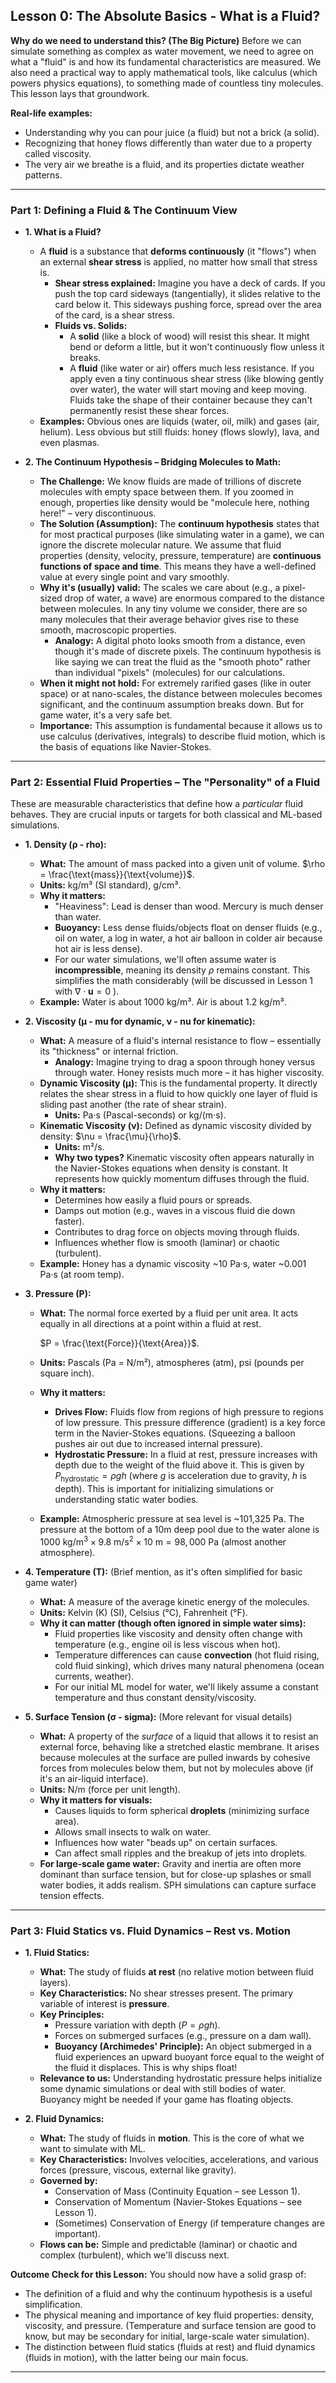 ## Lesson 0: The Absolute Basics - What is a Fluid?

**Why do we need to understand this? (The Big Picture)**
Before we can simulate something as complex as water movement, we need to agree on what a "fluid" is and how its fundamental characteristics are measured. We also need a practical way to apply mathematical tools, like calculus (which powers physics equations), to something made of countless tiny molecules. This lesson lays that groundwork.

**Real-life examples:**
*   Understanding why you can pour juice (a fluid) but not a brick (a solid).
*   Recognizing that honey flows differently than water due to a property called viscosity.
*   The very air we breathe is a fluid, and its properties dictate weather patterns.

---

### Part 1: Defining a Fluid & The Continuum View

*   **1. What is a Fluid?**
    *   A **fluid** is a substance that **deforms continuously** (it "flows") when an external **shear stress** is applied, no matter how small that stress is.
        *   **Shear stress explained:** Imagine you have a deck of cards. If you push the top card sideways (tangentially), it slides relative to the card below it. This sideways pushing force, spread over the area of the card, is a shear stress.
        *   **Fluids vs. Solids:**
            *   A **solid** (like a block of wood) will resist this shear. It might bend or deform a little, but it won't continuously flow unless it breaks.
            *   A **fluid** (like water or air) offers much less resistance. If you apply even a tiny continuous shear stress (like blowing gently over water), the water will start moving and keep moving. Fluids take the shape of their container because they can't permanently resist these shear forces.
    *   **Examples:** Obvious ones are liquids (water, oil, milk) and gases (air, helium). Less obvious but still fluids: honey (flows slowly), lava, and even plasmas.

*   **2. The Continuum Hypothesis – Bridging Molecules to Math:**
    *   **The Challenge:** We know fluids are made of trillions of discrete molecules with empty space between them. If you zoomed in enough, properties like density would be "molecule here, nothing here!" – very discontinuous.
    *   **The Solution (Assumption):** The **continuum hypothesis** states that for most practical purposes (like simulating water in a game), we can ignore the discrete molecular nature. We assume that fluid properties (density, velocity, pressure, temperature) are **continuous functions of space and time**. This means they have a well-defined value at every single point and vary smoothly.
    *   **Why it's (usually) valid:** The scales we care about (e.g., a pixel-sized drop of water, a wave) are enormous compared to the distance between molecules. In any tiny volume we consider, there are so many molecules that their average behavior gives rise to these smooth, macroscopic properties.
        *   **Analogy:** A digital photo looks smooth from a distance, even though it's made of discrete pixels. The continuum hypothesis is like saying we can treat the fluid as the "smooth photo" rather than individual "pixels" (molecules) for our calculations.
    *   **When it might not hold:** For extremely rarified gases (like in outer space) or at nano-scales, the distance between molecules becomes significant, and the continuum assumption breaks down. But for game water, it's a very safe bet.
    *   **Importance:** This assumption is fundamental because it allows us to use calculus (derivatives, integrals) to describe fluid motion, which is the basis of equations like Navier-Stokes.

---

### Part 2: Essential Fluid Properties – The "Personality" of a Fluid

These are measurable characteristics that define how a *particular* fluid behaves. They are crucial inputs or targets for both classical and ML-based simulations.

*   **1. Density (ρ - rho):**
    *   **What:** The amount of mass packed into a given unit of volume. $\rho = \frac{\text{mass}}{\text{volume}}$.
    *   **Units:** kg/m³ (SI standard), g/cm³.
    *   **Why it matters:**
        *   "Heaviness": Lead is denser than wood. Mercury is much denser than water.
        *   **Buoyancy:** Less dense fluids/objects float on denser fluids (e.g., oil on water, a log in water, a hot air balloon in colder air because hot air is less dense).
        *   For our water simulations, we'll often assume water is **incompressible**, meaning its density $\rho$ remains constant. This simplifies the math considerably (will be discussed in Lesson 1 with $\nabla \cdot \mathbf{u} = 0$
).
    *   **Example:** Water is about 1000 kg/m³. Air is about 1.2 kg/m³.

*   **2. Viscosity (μ - mu for dynamic, ν - nu for kinematic):**
    *   **What:** A measure of a fluid's internal resistance to flow – essentially its "thickness" or internal friction.
        *   **Analogy:** Imagine trying to drag a spoon through honey versus through water. Honey resists much more – it has higher viscosity.
    *   **Dynamic Viscosity (μ):** This is the fundamental property. It directly relates the shear stress in a fluid to how quickly one layer of fluid is sliding past another (the rate of shear strain).
        *   **Units:** Pa·s (Pascal-seconds) or kg/(m·s).
    *   **Kinematic Viscosity (ν):** Defined as dynamic viscosity divided by density: $\nu = \frac{\mu}{\rho}$.
        *   **Units:** m²/s.
        *   **Why two types?** Kinematic viscosity often appears naturally in the Navier-Stokes equations when density is constant. It represents how quickly momentum diffuses through the fluid.
    *   **Why it matters:**
        *   Determines how easily a fluid pours or spreads.
        *   Damps out motion (e.g., waves in a viscous fluid die down faster).
        *   Contributes to drag force on objects moving through fluids.
        *   Influences whether flow is smooth (laminar) or chaotic (turbulent).
    *   **Example:** Honey has a dynamic viscosity ~10 Pa·s, water ~0.001 Pa·s (at room temp).

*   **3. Pressure (P):**
    *   **What:** The normal force exerted by a fluid per unit area. It acts equally in all directions at a point within a fluid at rest. 
    
        $P = \frac{\text{Force}}{\text{Area}}$.
    *   **Units:** Pascals (Pa = N/m²), atmospheres (atm), psi (pounds per square inch).
    *   **Why it matters:**
        *   **Drives Flow:** Fluids flow from regions of high pressure to regions of low pressure. This pressure difference (gradient) is a key force term in the Navier-Stokes equations. (Squeezing a balloon pushes air out due to increased internal pressure).
        *   **Hydrostatic Pressure:** In a fluid at rest, pressure increases with depth due to the weight of the fluid above it. This is given by $P_{\text{hydrostatic}} = \rho g h$ (where $g$ is acceleration due to gravity, $h$ is depth). This is important for initializing simulations or understanding static water bodies.
    *   **Example:** Atmospheric pressure at sea level is ~101,325 Pa. The pressure at the bottom of a 10m deep pool due to the water alone is $1000 \ \mathrm{kg/m}^3 \times 9.8 \ \mathrm{m/s}^2 \times 10 \ \mathrm{m} = 98,000 \ \mathrm{Pa}$ (almost another atmosphere).

*   **4. Temperature (T):** (Brief mention, as it's often simplified for basic game water)
    *   **What:** A measure of the average kinetic energy of the molecules.
    *   **Units:** Kelvin (K) (SI), Celsius (°C), Fahrenheit (°F).
    *   **Why it can matter (though often ignored in simple water sims):**
        *   Fluid properties like viscosity and density often change with temperature (e.g., engine oil is less viscous when hot).
        *   Temperature differences can cause **convection** (hot fluid rising, cold fluid sinking), which drives many natural phenomena (ocean currents, weather).
        *   For our initial ML model for water, we'll likely assume a constant temperature and thus constant density/viscosity.

*   **5. Surface Tension (σ - sigma):** (More relevant for visual details)
    *   **What:** A property of the *surface* of a liquid that allows it to resist an external force, behaving like a stretched elastic membrane. It arises because molecules at the surface are pulled inwards by cohesive forces from molecules below them, but not by molecules above (if it's an air-liquid interface).
    *   **Units:** N/m (force per unit length).
    *   **Why it matters for visuals:**
        *   Causes liquids to form spherical **droplets** (minimizing surface area).
        *   Allows small insects to walk on water.
        *   Influences how water "beads up" on certain surfaces.
        *   Can affect small ripples and the breakup of jets into droplets.
    *   **For large-scale game water:** Gravity and inertia are often more dominant than surface tension, but for close-up splashes or small water bodies, it adds realism. SPH simulations can capture surface tension effects.

---

### Part 3: Fluid Statics vs. Fluid Dynamics – Rest vs. Motion

*   **1. Fluid Statics:**
    *   **What:** The study of fluids **at rest** (no relative motion between fluid layers).
    *   **Key Characteristics:** No shear stresses present. The primary variable of interest is **pressure**.
    *   **Key Principles:**
        *   Pressure variation with depth ($P = \rho g h$).
        *   Forces on submerged surfaces (e.g., pressure on a dam wall).
        *   **Buoyancy (Archimedes' Principle):** An object submerged in a fluid experiences an upward buoyant force equal to the weight of the fluid it displaces. This is why ships float!
    *   **Relevance to us:** Understanding hydrostatic pressure helps initialize some dynamic simulations or deal with still bodies of water. Buoyancy might be needed if your game has floating objects.

*   **2. Fluid Dynamics:**
    *   **What:** The study of fluids in **motion**. This is the core of what we want to simulate with ML.
    *   **Key Characteristics:** Involves velocities, accelerations, and various forces (pressure, viscous, external like gravity).
    *   **Governed by:**
        *   Conservation of Mass (Continuity Equation – see Lesson 1).
        *   Conservation of Momentum (Navier-Stokes Equations – see Lesson 1).
        *   (Sometimes) Conservation of Energy (if temperature changes are important).
    *   **Flows can be:** Simple and predictable (laminar) or chaotic and complex (turbulent), which we'll discuss next.

**Outcome Check for this Lesson:**
You should now have a solid grasp of:
*   The definition of a fluid and why the continuum hypothesis is a useful simplification.
*   The physical meaning and importance of key fluid properties: density, viscosity, and pressure. (Temperature and surface tension are good to know, but may be secondary for initial, large-scale water simulation).
*   The distinction between fluid statics (fluids at rest) and fluid dynamics (fluids in motion), with the latter being our main focus.

---